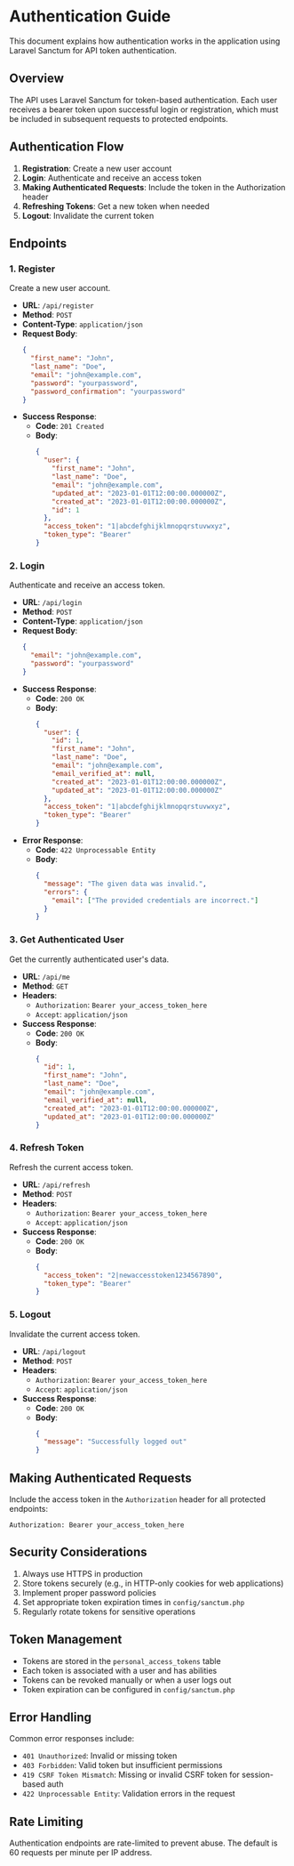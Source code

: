 # Authentication Guide

This document explains how authentication works in the application using Laravel Sanctum for API token authentication.

## Overview

The API uses Laravel Sanctum for token-based authentication. Each user receives a bearer token upon successful login or registration, which must be included in subsequent requests to protected endpoints.

## Authentication Flow

1. **Registration**: Create a new user account
2. **Login**: Authenticate and receive an access token
3. **Making Authenticated Requests**: Include the token in the Authorization header
4. **Refreshing Tokens**: Get a new token when needed
5. **Logout**: Invalidate the current token

## Endpoints

### 1. Register

Create a new user account.

- **URL**: `/api/register`
- **Method**: `POST`
- **Content-Type**: `application/json`
- **Request Body**:
  ```json
  {
    "first_name": "John",
    "last_name": "Doe",
    "email": "john@example.com",
    "password": "yourpassword",
    "password_confirmation": "yourpassword"
  }
  ```
- **Success Response**:
  - **Code**: `201 Created`
  - **Body**:
    ```json
    {
      "user": {
        "first_name": "John",
        "last_name": "Doe",
        "email": "john@example.com",
        "updated_at": "2023-01-01T12:00:00.000000Z",
        "created_at": "2023-01-01T12:00:00.000000Z",
        "id": 1
      },
      "access_token": "1|abcdefghijklmnopqrstuvwxyz",
      "token_type": "Bearer"
    }
    ```

### 2. Login

Authenticate and receive an access token.

- **URL**: `/api/login`
- **Method**: `POST`
- **Content-Type**: `application/json`
- **Request Body**:
  ```json
  {
    "email": "john@example.com",
    "password": "yourpassword"
  }
  ```
- **Success Response**:
  - **Code**: `200 OK`
  - **Body**:
    ```json
    {
      "user": {
        "id": 1,
        "first_name": "John",
        "last_name": "Doe",
        "email": "john@example.com",
        "email_verified_at": null,
        "created_at": "2023-01-01T12:00:00.000000Z",
        "updated_at": "2023-01-01T12:00:00.000000Z"
      },
      "access_token": "1|abcdefghijklmnopqrstuvwxyz",
      "token_type": "Bearer"
    }
    ```
- **Error Response**:
  - **Code**: `422 Unprocessable Entity`
  - **Body**:
    ```json
    {
      "message": "The given data was invalid.",
      "errors": {
        "email": ["The provided credentials are incorrect."]
      }
    }
    ```

### 3. Get Authenticated User

Get the currently authenticated user's data.

- **URL**: `/api/me`
- **Method**: `GET`
- **Headers**:
  - `Authorization`: `Bearer your_access_token_here`
  - `Accept`: `application/json`
- **Success Response**:
  - **Code**: `200 OK`
  - **Body**:
    ```json
    {
      "id": 1,
      "first_name": "John",
      "last_name": "Doe",
      "email": "john@example.com",
      "email_verified_at": null,
      "created_at": "2023-01-01T12:00:00.000000Z",
      "updated_at": "2023-01-01T12:00:00.000000Z"
    }
    ```

### 4. Refresh Token

Refresh the current access token.

- **URL**: `/api/refresh`
- **Method**: `POST`
- **Headers**:
  - `Authorization`: `Bearer your_access_token_here`
  - `Accept`: `application/json`
- **Success Response**:
  - **Code**: `200 OK`
  - **Body**:
    ```json
    {
      "access_token": "2|newaccesstoken1234567890",
      "token_type": "Bearer"
    }
    ```

### 5. Logout

Invalidate the current access token.

- **URL**: `/api/logout`
- **Method**: `POST`
- **Headers**:
  - `Authorization`: `Bearer your_access_token_here`
  - `Accept`: `application/json`
- **Success Response**:
  - **Code**: `200 OK`
  - **Body**:
    ```json
    {
      "message": "Successfully logged out"
    }
    ```

## Making Authenticated Requests

Include the access token in the `Authorization` header for all protected endpoints:

```
Authorization: Bearer your_access_token_here
```

## Security Considerations

1. Always use HTTPS in production
2. Store tokens securely (e.g., in HTTP-only cookies for web applications)
3. Implement proper password policies
4. Set appropriate token expiration times in `config/sanctum.php`
5. Regularly rotate tokens for sensitive operations

## Token Management

- Tokens are stored in the `personal_access_tokens` table
- Each token is associated with a user and has abilities
- Tokens can be revoked manually or when a user logs out
- Token expiration can be configured in `config/sanctum.php`

## Error Handling

Common error responses include:

- `401 Unauthorized`: Invalid or missing token
- `403 Forbidden`: Valid token but insufficient permissions
- `419 CSRF Token Mismatch`: Missing or invalid CSRF token for session-based auth
- `422 Unprocessable Entity`: Validation errors in the request

## Rate Limiting

Authentication endpoints are rate-limited to prevent abuse. The default is 60 requests per minute per IP address.
